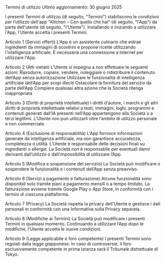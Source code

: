 Termini di utilizzo
Ultimo aggiornamento: 30 giugno 2025

I presenti Termini di utilizzo (di seguito, "Termini") stabiliscono le condizioni per l’utilizzo dell'app "Kitchen – Con quello che hai" (di seguito, "l'App") da parte dell'utente (di seguito, "l'Utente"). Installando e iniziando a utilizzare l'App, l'Utente accetta i presenti Termini.

Articolo 1 (Servizi offerti)
L'App è un assistente culinario che estrae ingredienti da immagini di scontrini e propone ricette utilizzando l'intelligenza artificiale. È necessaria una connessione a Internet per utilizzare l'App.

Articolo 2 (Atti vietati)
L’Utente si impegna a non effettuare le seguenti azioni:
Riprodurre, copiare, vendere, noleggiare o ridistribuire il contenuto dell’App senza autorizzazione
Utilizzare le funzionalità di intelligenza artificiale dell’App per scopi illeciti
Ostacolare la fornitura del servizio da parte dell’App
Compiere qualsiasi altra azione che la Società ritenga inappropriata

Articolo 3 (Diritti di proprietà intellettuale)
I diritti d'autore, i marchi e gli altri diritti di proprietà intellettuale relativi a testi, immagini, loghi, programmi e contenuti generati dall’IA presenti nell'App appartengono alla Società o a terzi legittimi. L’Utente non può utilizzarli oltre l’ambito di utilizzo personale e non commerciale.

Articolo 4 (Esclusione di responsabilità)
L'App fornisce informazioni generate da intelligenza artificiale, ma non garantisce accuratezza, completezza o utilità.
L’Utente è responsabile delle decisioni finali su ingredienti o allergie.
La Società non è responsabile per eventuali danni derivanti dall’utilizzo o dall’impossibilità di utilizzare l’App.

Articolo 5 (Modifica e sospensione del servizio)
La Società può modificare o sospendere le funzionalità o i contenuti dell’App senza preavviso.

Articolo 6 (Servizi a pagamento e fatturazione)
Alcune funzionalità sono disponibili solo tramite piani a pagamento mensili o a tempo limitato.
La fatturazione avviene tramite Google Play o App Store, in conformità con i termini di ciascuna piattaforma.

Articolo 7 (Privacy)
La Società rispetta la privacy dell'Utente e gestisce i dati personali in conformità con una Informativa sulla Privacy separata.

Articolo 8 (Modifiche ai Termini)
La Società può modificare i presenti Termini in qualsiasi momento. Continuando a utilizzare l’App dopo le modifiche, l’Utente accetta le nuove condizioni.

Articolo 9 (Legge applicabile e foro competente)
I presenti Termini sono regolati dalla legge giapponese. In caso di controversie, il foro esclusivamente competente in prima istanza sarà il Tribunale distrettuale di Tokyo.
